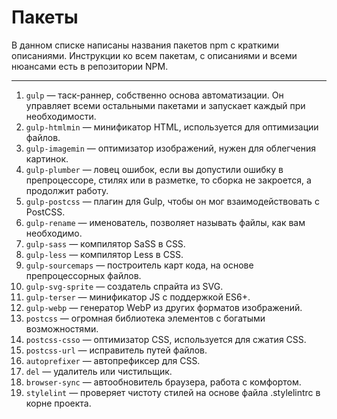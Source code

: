 # Пакеты

В данном списке написаны названия пакетов npm с краткими описаниями.
Инструкции ко всем пакетам, с описаниями и всеми нюансами есть в репозитории NPM.

___

1. `gulp` — таск-раннер, собственно основа автоматизации. Он управляет всеми остальными пакетами и запускает каждый при необходимости.
2. `gulp-htmlmin` — минификатор HTML, используется для оптимизации файлов.
3. `gulp-imagemin` — оптимизатор изображений, нужен для облегчения картинок.
4. `gulp-plumber` — ловец ошибок, если вы допустили ошибку в препроцессоре, стилях или в разметке, то сборка не закроется, а продолжит работу.
5. `gulp-postcss` — плагин для Gulp, чтобы он мог взаимодействовать с PostCSS.
6. `gulp-rename` — именователь, позволяет называть файлы, как вам необходимо.
7. `gulp-sass` — компилятор SaSS в CSS.
8. `gulp-less` — компилятор Less в CSS.
9. `gulp-sourcemaps` — построитель карт кода, на основе препроцессорных файлов.
10. `gulp-svg-sprite` — создатель спрайта из SVG.
11. `gulp-terser` — минификатор JS с поддержкой ES6+.
12. `gulp-webp` — генератор WebP из других форматов изображений.
13. `postcss` — огромная библиотека элементов с богатыми возможностями.
14. `postcss-csso` — оптимизатор CSS, используется для сжатия CSS.
15. `postcss-url` — исправитель путей файлов.
16. `autoprefixer` — автопрефиксер для CSS.
17. `del` — удалитель или чистильщик.
18. `browser-sync` — автообновитель браузера, работа с комфортом.
19. `stylelint` — проверяет чистоту стилей на основе файла .stylelintrc в корне проекта.
